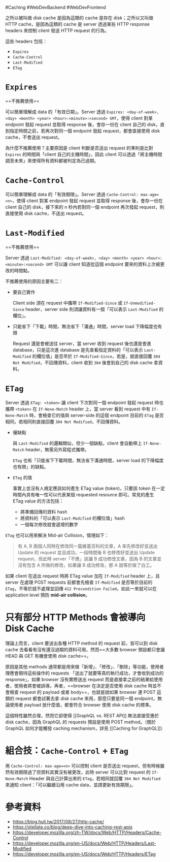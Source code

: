 #Caching #WebDevBackend #WebDevFrontend 

之所以被叫做 disk cache 是因為這類的 cache 是存在 disk；之所以又叫做 HTTP cache，是因為這類的 cache 是 server 透過某些 HTTP response headers 來控制 client 發送 HTTP request 的行為。

這些 headers 包括：

- `Expires`
- `Cache-Control`
- `Last-Modified`
- `ETag`

# `Expires`

==不推薦使用==

可以簡單理解成 data 的「有效日期」。Server 透過 `Expires: <day-of-week>, <day> <month> <year> <hour>:<minute>:<second> GMT`，使得 client 對某 endpoint 發起 request 並取得 response 後，會存一份在 client 自己的 disk，直到指定時間之前，若再次對同一個 endpoint 發起 request，都會直接使用 disk cache，不會送出 request。

為什麼不推薦使用？主要原因是 client 判斷是否送出 request 的準則是比對 `Expires` 的時間與「client 自己的主機時間」，因此 client 可以透過「將主機時間調至未來」來使得所有資料都被判定為已過期。

# `Cache-Control`

可以簡單理解成 data 的「有效期限」。Server 透過 `Cache-Control: max-age=<n>`，使得 client 對某 endpoint 發起 request 並取得 response 後，會存一份在 client 自己的 disk，接下來的 n 秒內若對同一個 endpoint 再次發起 request，則直接使用 disk cache，不送出 request。

# `Last-Modified`

==不推薦使用==

Server 透過 `Last-Modified: <day-of-week>, <day> <month> <year> <hour>:<minute>:<second> GMT` 可以讓 client 知道從這個 endpoint 要來的資料上次被更改的時間點。

不推薦使用的原因主要有二：

- 要自己實作

    Client side 須在 request 中攜帶 `If-Modified-Since` 或 `If-Unmodified-Since` header，server side 則須讓資料有一個「可以表示 `Last-Modified` 的欄位」。

- 只能省下「下載」時間，無法省下「溝通」時間，server load 下降幅度也有限

    Request 還是會被送往 server，當 server 收到 request 後也還是會進 database，只是這次進 database 是先查看指定資料的「可以表示 `Last-Modified` 的欄位值」是否早於 `If-Modified-Since`，若是，就直接回覆 `304 Not Modified`，不回傳資料，client 收到 `304` 後會到自己的 disk cache 拿資料。

# `ETag`

Server 透過 `ETag: <token>` 讓 client 下次對同一個 endpoint 發起 request 時也攜帶 `<token>` 在 `If-None-Match` header 上，當 server 看到 request 中有 `If-None-Match` 時，會檢查它的值與 server-side 的這個 endpoint 目前的 `ETag` 是否相同，若相同則直接回覆 `304 Not Modified`，不回傳資料。

- 優缺點

    與 `Last-Modified` 的邏輯類似，但少一個缺點，client 會自動帶上 `If-None-Match` header，無需另外寫程式攜帶。

    `ETag` 也有「只能省下下載時間，無法省下溝通時間，server load 的下降幅度也有限」的缺點。

- `ETag` 的值

    事實上並沒有人規定應該如何產生 ETag value (token)，只要該 token 在一定時間內具有唯一性可以代表某個 requested resource 即可。常見的產生 ETag value 的方法包括：

    - 將準備回傳的資料 hash
    - 將資料的「可以表示 `Last-Modified` 的欄位值」hash
    - 一個每次修改就會遞增的數字

`ETag` 也可以用來解決 Mid-air Collision，情境如下：

>有 A, B 兩個人同時在修改同一篇維基百科的文章，A 率先修改好並送出 Update 的 request 並且成功，一段時間後 B 也修改好並送出 Update request，但此時 server「不應」該讓 B 成功修改文章，因為 B 的文章並沒有包含 A 所做的修改，如果讓 B 成功修改，那 A 就等於做了白工。

如果 client 在送出 request 時將 ETag value 加在 `If-Modified` header 上，且 server 在處理 POST requests 前都會先檢查 `If-Modified` 是否等於目前的 `ETag`，不等於就不處理並回傳 `412 Precondition Failed`，如此一來就可以在 application level 預防 **mid-air collision**。

# 只有部分 HTTP Methods 會被導向 Disk Cache

理論上而言，client 要送出各種 HTTP method 的 request 前，皆可以到 disk cache 去看看有沒有還沒過期的資料可用，然而==大多數 browser 預設都只會讓 HEAD 與 GET 有機會使用 disk cache==。

原因是其他 methods 通常都是用來做「新增」、「修改」、「刪除」等功能，使用者理應會期待這些操作的 requests 「送出了就要等真的執行成功，才會收到成功的 response」，如果 browser 沒有實際送出 request 而是直接拿之前的結果給使用者，使用者將會被誤導。再者，==browser 在決定是否使用 disk cache 時並不會檢查 request 的 payload 或者 body==，也就是說如果 browser 連 POST 這類的 request 都會試著去拿 disk cache 來用，那麼只要是同一個 endpoint，無論使用者 payload 放什麼值，都會符合 browser 使用 disk cache 的標準。

這個特性雖然合理，然而它卻使得 [[GraphQL vs. REST API]] 無法直接受惠於 disk cache，因為 GraphQL 的 requests 預設是使用 POST method。（關於 GraphQL 如何才能觸發 caching mechanism，詳見 [[Caching for GraphQL]]）

# 組合技：`Cache-Control` + `ETag`

用 `Cache-Control: max-age=<n>` 可以控制 client 是否送出 request，但有時候雖然有效期限過了但資料其實沒有被更改，此時 server 可以比對 request 的 `If-None-Match` Header 與自己計算出來的 `ETag`，若相同就回覆 `304 Not Modified` 來通知 client：「可以繼續沿用 cache data，並請更新有效期限」。

# 參考資料

- <https://blog.huli.tw/2017/08/27/http-cache/>
- <https://stellate.co/blog/deep-dive-into-caching-rest-apis>
- <https://developer.mozilla.org/zh-TW/docs/Web/HTTP/Headers/Cache-Control>
- <https://developer.mozilla.org/en-US/docs/Web/HTTP/Headers/Last-Modified>
- <https://developer.mozilla.org/en-US/docs/Web/HTTP/Headers/ETag>
